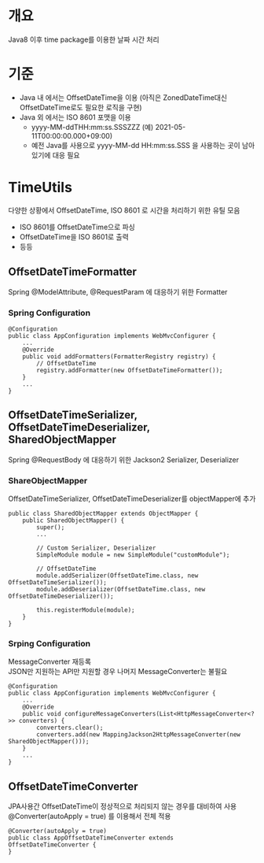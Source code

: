 # 개요
Java8 이후 time package를 이용한 날짜 시간 처리

# 기준
* Java 내 에서는 OffsetDateTime을 이용 (아직은 ZonedDateTime대신 OffsetDateTime로도 필요한 로직을 구현)
* Java 외 에서는 ISO 8601 포맷을 이용
   * yyyy-MM-ddTHH:mm:ss.SSSZZZ (예) 2021-05-11T00:00:00.000+09:00)
   * 예전 Java를 사용으로 yyyy-MM-dd HH:mm:ss.SSS 을 사용하는 곳이 남아있기에 대응 필요
    
# TimeUtils
다양한 상황에서 OffsetDateTime, ISO 8601 로 시간을 처리하기 위한 유틸 모음

* ISO 8601를 OffsetDateTime으로 파싱
* OffsetDateTime을 ISO 8601로 출력
* 등등

## OffsetDateTimeFormatter
Spring @ModelAttribute, @RequestParam 에 대응하기 위한 Formatter

### Spring Configuration
```
@Configuration
public class AppConfiguration implements WebMvcConfigurer {
    ...
    @Override
    public void addFormatters(FormatterRegistry registry) {
        // OffsetDateTime
        registry.addFormatter(new OffsetDateTimeFormatter());
    }
    ...
}
```

## OffsetDateTimeSerializer, OffsetDateTimeDeserializer, SharedObjectMapper
Spring @RequestBody 에 대응하기 위한 Jackson2 Serializer, Deserializer 

### ShareObjectMapper
OffsetDateTimeSerializer, OffsetDateTimeDeserializer를 objectMapper에 추가

```
public class SharedObjectMapper extends ObjectMapper {
    public SharedObjectMapper() {
        super();
        ...

        // Custom Serializer, Deserializer
        SimpleModule module = new SimpleModule("customModule");

        // OffsetDateTime
        module.addSerializer(OffsetDateTime.class, new OffsetDateTimeSerializer());
        module.addDeserializer(OffsetDateTime.class, new OffsetDateTimeDeserializer());

        this.registerModule(module);
    }
}

```

### Srping Configuration
MessageConverter 재등록  
JSON만 지원하는 API만 지원할 경우 나머지 MessageConverter는 불필요
```
@Configuration
public class AppConfiguration implements WebMvcConfigurer {
    ...
    @Override
    public void configureMessageConverters(List<HttpMessageConverter<?>> converters) {
        converters.clear();
        converters.add(new MappingJackson2HttpMessageConverter(new SharedObjectMapper()));
    }
    ...
}
```

## OffsetDateTimeConverter
JPA사용간 OffsetDateTime이 정상적으로 처리되지 않는 경우를 대비하여 사용  
@Converter(autoApply = true) 를 이용해서 전체 적용

```
@Converter(autoApply = true)
public class AppOffsetDateTimeConverter extends OffsetDateTimeConverter {
}
```
